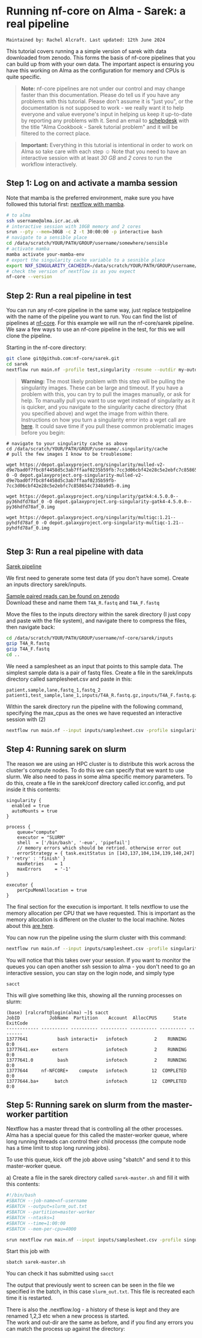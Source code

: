 # Running nf-core on Alma - Sarek: a real pipeline
`Maintained by: Rachel Alcraft. Last updated: 12th June 2024`

This tutorial covers running a a simple version of sarek with data downloaded from zenodo. This forms the basis of nf-core pipelines that you can build up from with your own data. The important aspect is ensuring you have this working on Alma as the configuration for memory and CPUs is quite specific.

> **Note:** 
> nf-core pipelines are not under our control and may change faster than this documentation. Please do tell us if you have any problems with this tutorial. Please don't assume it is "just you", or the documentation is not supposed to work - we really want it to help everyone and value everyone's input in helping us keep it up-to-date by reporting any problems with it. Send an email to [schelpdesk](mailto:schelpdesk@icr.ac.uk) with the title "Alma Cookbook - Sarek tutorial problem" and it will be filtered to the correct place.

  
> **Important:** 
> Everything in this tutorial is intentional in order to work on Alma so take care with each step ☺️ Note that you need to have an interactive session with at least *30 GB* and *2 cores* to run the workflow interactively.

## Step 1: Log on and activate a mamba session
Note that mamba is the preferred environment, make sure you have followed this tutorial first: [nextflow with mamba](nextflow-envs.md).

```bash
# to alma
ssh username@alma.icr.ac.uk
# interactive session with 10GB memory and 2 cores
srun --pty --mem=30GB -c 2 -t 30:00:00 -p interactive bash    
# navigate to a sensible place
cd /data/scratch/YOUR/PATH/GROUP/username/somewhere/sensible
# activate mamba
mamba activate your-mamba-env
# export the singularity cache variable to a sesnible place
export NXF_SINGULARITY_CACHEDIR=/data/scratch/YOUR/PATH/GROUP/username/.singularity/cache
# check the version of nextflow is as you expect
nf-core --version
```

## Step 2: Run a real pipeline in test
You can run any nf-core pipeline in the same way, just replace testpipeline with the name of the pipeline you want to run. You can find the list of pipelines at [nf-core](https://nf-co.re/pipelines).
For this example we will run the nf-core/sarek pipeline.  We saw a few ways to use an nf-core pipeline in the test, for this we will clone the pipeline.

Starting in the nf-core directory:
```bash
git clone git@github.com:nf-core/sarek.git
cd sarek
nextflow run main.nf -profile test,singularity -resume --outdir my-outdir
```
> **Warning:** 
> The most likely problem with this step will be pulling the singularity images. These can be large and timeout. If you have a problem with this, you can try to pull the images manually, or ask for help. To manually pull you want to use wget instead of singularity as it is quicker, and you navigate to the singularity cache directory (that you specified above) and wget the image from within there. Instructions  on how you turn a singularity error into a wget call are [here](../faqs/faqs.md#5-my-singularity-image-did-not-pull). It could save time if you pull these common problematic images before you begin:
```
# navigate to your singularity cache as above
cd /data/scratch/YOUR/PATH/GROUP/username/.singularity/cache
# pull the few images I know to be troublesome:

wget https://depot.galaxyproject.org/singularity/mulled-v2-d9e7bad0f7fbc8f4458d5c3ab7ffaaf0235b59fb:7cc3d06cbf42e28c5e2ebfc7c858654c7340a9d5-0 -O depot.galaxyproject.org-singularity-mulled-v2-d9e7bad0f7fbc8f4458d5c3ab7ffaaf0235b59fb-7cc3d06cbf42e28c5e2ebfc7c858654c7340a9d5-0.img

wget https://depot.galaxyproject.org/singularity/gatk4:4.5.0.0--py36hdfd78af_0 -O depot.galaxyproject.org-singularity-gatk4-4.5.0.0--py36hdfd78af_0.img

wget https://depot.galaxyproject.org/singularity/multiqc:1.21--pyhdfd78af_0 -O depot.galaxyproject.org-singularity-multiqc-1.21--pyhdfd78af_0.img


```

## Step 3: Run a real pipeline with data
[Sarek pipeline](https://nf-co.re/sarek/3.3.2/docs/usage)

We first need to generate some test data (if you don't have some).
Create an inputs directory sarek/inputs.  

[Sample paired reads can be found on zenodo](https://zenodo.org/records/3269404)  
Download these and name them ```T4A_R.fastq``` and ```T4A_F.fastq```

Move the files to the inputs directory within the sarek directory (I just copy and paste with the file system), and navigate there to compress the files, then navigate back:

```bash
cd /data/scratch/YOUR/PATH/GROUP/username/nf-core/sarek/inputs
gzip T4A_R.fastq
gzip T4A_F.fastq
cd ..
```
We need a samplesheet as an input that points to this sample data. The simplest sample data is a pair of fastq files. 
Create a file in the sarek/inputs directory called samplesheet.csv and paste in this:
```
patient,sample,lane,fastq_1,fastq_2
patient1,test_sample,lane_1,inputs/T4A_R.fastq.gz,inputs/T4A_F.fastq.gz
```

Within the sarek directory run the pipeline with the following command, specifying the max_cpus as the ones we have requested an interactive session with (2)
```bash
nextflow run main.nf --input inputs/samplesheet.csv -profile singularity -resume --outdir my-outdir --genome GATK.GRCh38 --max_cpus 2
```

## Step 4: Running sarek on slurm
The reason we are using an HPC cluster is to distribute this work across the cluster's compute nodes. To do this we can specify that we want to use slurm. We also need to pass in some alma specific memory parameters. To do this, create a file in the sarek/conf directory called icr.config, and put inside it this contents:
```
singularity {
  enabled = true
  autoMounts = true
}

process {
    queue="compute"
    executor = "SLURM"
    shell  = ['/bin/bash', '-euo', 'pipefail']
    // memory errors which should be retried. otherwise error out
    errorStrategy = { task.exitStatus in [143,137,104,134,139,140,247] ? 'retry' : 'finish' }
    maxRetries    = 1
    maxErrors     = '-1'
}

executor {
    perCpuMemAllocation = true
}
```

The final section for the execution is important. It tells nextflow to use the memory allocation per CPU that we have requested. This is important as the memory allocation is different on the cluster to the local machine. Notes about this [are here](https://www.nextflow.io/docs/latest/config.html#scope-executor).


You can now run the pipeline using the slurm cluster with this command:

```bash
nextflow run main.nf --input inputs/samplesheet.csv -profile singularity -resume --outdir my-outdir --genome GATK.GRCh38 -c conf/icr.config
```

You will notice that this takes over your session. If you want to monitor the queues you can open another ssh session to alma - you don't need to go an interactive session, you can stay on the login node, and simply type
```
sacct
```
This will give something like this, showing all the running processes on slurm:
```
(base) [ralcraft@login(alma) ~]$ sacct
JobID           JobName  Partition    Account  AllocCPUS      State ExitCode 
------------ ---------- ---------- ---------- ---------- ---------- -------- 
13777641           bash interacti+   infotech          2    RUNNING      0:0 
13777641.ex+     extern              infotech          2    RUNNING      0:0 
13777641.0         bash              infotech          2    RUNNING      0:0 
13777644     nf-NFCORE+    compute   infotech         12  COMPLETED      0:0 
13777644.ba+      batch              infotech         12  COMPLETED      0:0 
```

## Step 5: Running sarek on slurm from the master-worker partition
Nextflow has a master thread that is controlling all the other processes. Alma has a special queue for this called the master-worker queue, where long running threads can control their child processs (the compute node has a time limit to stop long running jobs).

To use this queue, kick off the job above using "sbatch" and send it to this master-worker queue.

a) Create a file in the sarek directory called ```sarek-master.sh``` and fill it with this contents:
```bash
#!/bin/bash
#SBATCH --job-name=nf-username
#SBATCH --output=slurm_out.txt
#SBATCH --partition=master-worker
#SBATCH --ntasks=1
#SBATCH --time=1:00:00
#SBATCH --mem-per-cpu=4000

srun nextflow run main.nf --input inputs/samplesheet.csv -profile singularity -resume --outdir my-outdir --genome GATK.GRCh38 -c conf/icr.config
```
Start this job with
```
sbatch sarek-master.sh
```
You can check it has submitted using ```sacct```

The output that previously went to screen can be seen in the file we specified in the batch, in this case ```slurm_out.txt```. This file is recreated each time it is restarted.  

There is also the .nextflow.log - a history of these is kept and they are renamed 1,2,3 etc when a new process is started.  
The work and out-dir are the same as before, and if you find any errors you can match the process up against the directory:






